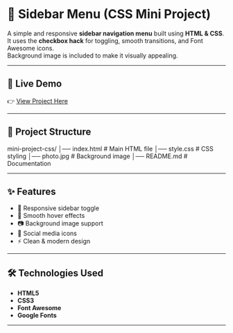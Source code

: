 # 🎨 Sidebar Menu (CSS Mini Project)

A simple and responsive **sidebar navigation menu** built using **HTML & CSS**.  
It uses the **checkbox hack** for toggling, smooth transitions, and Font Awesome icons.  
Background image is included to make it visually appealing.  

---

## 🚀 Live Demo
👉 [View Project Here](https://ashish68403-byte.github.io/mini-project-css/)

---

## 📂 Project Structure
mini-project-css/
│── index.html # Main HTML file
│── style.css # CSS styling
│── photo.jpg # Background image
│── README.md # Documentation

---

## ✨ Features
- 📱 Responsive sidebar toggle  
- 🎨 Smooth hover effects  
- 📷 Background image support  
- 🔗 Social media icons  
- ⚡ Clean & modern design  

---

## 🛠️ Technologies Used
- **HTML5**
- **CSS3**
- **Font Awesome**
- **Google Fonts**

---

